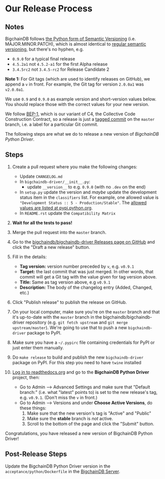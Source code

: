 # Our Release Process

## Notes

BigchainDB follows
[the Python form of Semantic Versioning](https://packaging.python.org/tutorials/distributing-packages/#choosing-a-versioning-scheme)
(i.e. MAJOR.MINOR.PATCH),
which is almost identical
to [regular semantic versioning](http://semver.org/), but there's no hyphen, e.g.

- `0.9.0` for a typical final release
- `4.5.2a1` not `4.5.2-a1` for the first Alpha release
- `3.4.5rc2` not `3.4.5-rc2` for Release Candidate 2

**Note 1:** For Git tags (which are used to identify releases on GitHub), we append a `v` in front. For example, the Git tag for version `2.0.0a1` was `v2.0.0a1`.

We use `0.9` and `0.9.0` as example version and short-version values below. You should replace those with the correct values for your new version.

We follow [BEP-1](https://github.com/bigchaindb/BEPs/tree/master/1), which is our variant of C4, the Collective Code Construction Contract, so a release is just a [tagged commit](https://git-scm.com/book/en/v2/Git-Basics-Tagging) on the `master` branch, i.e. a label for a particular Git commit.

The following steps are what we do to release a new version of _BigchainDB Python Driver_.

## Steps

1. Create a pull request where you make the following changes:

   - Update `CHANGELOG.md`
   - In `bigchaindb-driver/__init__.py`:
     - update `__version__` to e.g. `0.9.0` (with no `.dev` on the end)
   - In `setup.py` update the version and _maybe_ update the development status item in the `classifiers` list. For example, one allowed value is `"Development Status :: 5 - Production/Stable"`. The [allowed values are listed at pypi.python.org](https://pypi.python.org/pypi?%3Aaction=list_classifiers).
   - In `README.rst` update the `Compatibility Matrix`

1. **Wait for all the tests to pass!**
1. Merge the pull request into the `master` branch.
1. Go to the [bigchaindb/bigchaindb-driver Releases page on GitHub](https://github.com/bigchaindb/bigchaindb-driver/releases)
   and click the "Draft a new release" button.
1. Fill in the details:
   - **Tag version:** version number preceded by `v`, e.g. `v0.9.1`
   - **Target:** the last commit that was just merged. In other words, that commit will get a Git tag with the value given for tag version above.
   - **Title:** Same as tag version above, e.g `v0.9.1`
   - **Description:** The body of the changelog entry (Added, Changed, etc.)
1. Click "Publish release" to publish the release on GitHub.
1. On your local computer, make sure you're on the `master` branch and that it's up-to-date with the `master` branch in the bigchaindb/bigchaindb-driver repository (e.g. `git fetch upstream` and `git merge upstream/master`). We're going to use that to push a new `bigchaindb-driver` package to PyPI.
1. Make sure you have a `~/.pypirc` file containing credentials for PyPI or just enter them manually.
1. Do `make release` to build and publish the new `bigchaindb-driver` package on PyPI.
    For this step you need to have `twine` installed
1. [Log in to readthedocs.org](https://readthedocs.org/accounts/login/) and go to the **BigchainDB Python Driver** project, then:
   - Go to Admin --> Advanced Settings
     and make sure that "Default branch:" (i.e. what "latest" points to)
     is set to the new release's tag, e.g. `v0.9.1`.
     (Don't miss the `v` in front.)
   - Go to Admin --> Versions
     and under **Choose Active Versions**, do these things:
     1. Make sure that the new version's tag is "Active" and "Public"
     1. Make sure the **stable** branch is _not_ active.
     1. Scroll to the bottom of the page and click the "Submit" button.

Congratulations, you have released a new version of BigchainDB Python Driver!

## Post-Release Steps
Update the BigchainDB Python Driver version in the `acceptance/python/Dockerfile` in the [BigchainDB Server](https://github.com/bigchaindb/bigchaindb).


